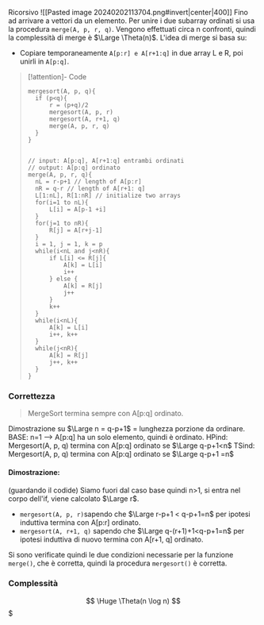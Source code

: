 Ricorsivo 
![[Pasted image 20240202113704.png#invert|center|400]]
Fino ad arrivare a vettori da un elemento. 
Per unire i due subarray ordinati si usa la procedura `merge(A, p, r, q)`. 
Vengono effettuati circa n confronti, quindi la complessità di merge è $\Large \Theta(n)$. L'idea di merge si basa su: 
- Copiare temporaneamente `A[p:r] e A[r+1:q]` in due array L e R, poi unirli in `A[p:q]`. 

> [!attention]- Code
> ```clike 
> mergesort(A, p, q){
> 	if (p<q){
> 		r = (p+q)/2
> 		mergesort(A, p, r)
> 		mergesort(A, r+1, q)
> 		merge(A, p, r, q)
> 	}
> }
> 
> 
> // input: A[p:q], A[r+1:q] entrambi ordinati 
> // output: A[p:q] ordinato 
> merge(A, p, r, q){
> 	nL = r-p+1 // length of A[p:r]
>  	nR = q-r // length of A[r+1: q]
>  	L[1:nL], R[1:nR] // initialize two arrays
>  	for(i=1 to nL){
> 	 	L[i] = A[p-1 +i]
>  	}
>  	for(j=1 to nR){
> 	 	R[j] = A[r+j-1]
>  	}
>  	i = 1, j = 1, k = p
>  	while(i<nL and j<nR){
> 	 	if L[i] <= R[j]{
> 		 	A[k] = L[i]
> 		 	i++
> 	 	} else {
> 		 	A[k] = R[j]
> 		 	j++
> 	 	}
> 	 	k++
>  	}
>  	while(i<nL){
> 	 	A[k] = L[i]
> 	 	i++, k++
>  	}
>  	while(j<nR){
> 	 	A[k] = R[j]
> 	 	j++, k++
>  	}
> }
> ```

### Correttezza
> MergeSort termina sempre con A[p:q] ordinato. 

Dimostrazione su $\Large n = q-p+1$ = lunghezza porzione da ordinare. 
BASE: n=1 --> A[p:q] ha un solo elemento, quindi è ordinato. 
HPind: Mergesort(A, p, q) termina con A[p:q] ordinato se $\Large q-p+1<n$
TSind: Mergesort(A, p, q) termina con A[p:q] ordinato se $\Large q-p+1 =n$

####  Dimostrazione: 
(guardando il codide)
Siamo fuori dal caso base quindi n>1, si entra nel corpo dell'if, viene calcolato $\Large r$. 
- `mergesort(A, p, r)`sapendo che $\Large r-p+1 < q-p+1=n$ per ipotesi induttiva termina con A[p:r] ordinato. 
- `mergesort(A, r+1, q)` sapendo che $\Large q-(r+1)+1<q-p+1=n$ per ipotesi induttiva di nuovo termina con A[r+1, q] ordinato. 

Si sono verificate quindi le due condizioni necessarie per la funzione `merge()`, che è corretta, quindi la procedura `mergesort()` è corretta. 

### Complessità 
$$
\Huge
\Theta(n \log n)
$$$

